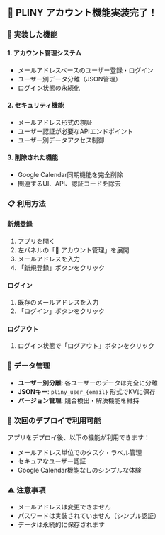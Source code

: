## 🎯 PLINY アカウント機能実装完了！

### 🔧 実装した機能

#### 1. **アカウント管理システム**
- メールアドレスベースのユーザー登録・ログイン
- ユーザー別データ分離（JSON管理）
- ログイン状態の永続化

#### 2. **セキュリティ機能**
- メールアドレス形式の検証
- ユーザー認証が必要なAPIエンドポイント
- ユーザー別データアクセス制御

#### 3. **削除された機能**
- Google Calendar同期機能を完全削除
- 関連するUI、API、認証コードを除去

### 📋 利用方法

#### **新規登録**
1. アプリを開く
2. 左パネルの「👤 アカウント管理」を展開
3. メールアドレスを入力
4. 「新規登録」ボタンをクリック

#### **ログイン**
1. 既存のメールアドレスを入力
2. 「ログイン」ボタンをクリック

#### **ログアウト**
1. ログイン状態で「ログアウト」ボタンをクリック

### 🔄 データ管理

- **ユーザー別分離**: 各ユーザーのデータは完全に分離
- **JSONキー**: `pliny_user_{email}` 形式でKVに保存
- **バージョン管理**: 競合検出・解決機能を維持

### 🚀 次回のデプロイで利用可能

アプリをデプロイ後、以下の機能が利用できます：
- メールアドレス単位でのタスク・ラベル管理
- セキュアなユーザー認証
- Google Calendar機能なしのシンプルな体験

### ⚠️ 注意事項

- メールアドレスは変更できません
- パスワードは実装されていません（シンプル認証）
- データは永続的に保存されます
